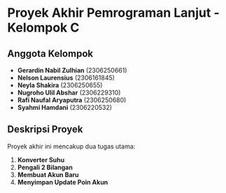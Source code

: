 # Proyek Akhir Pemrograman Lanjut - Kelompok C

## Anggota Kelompok
- **Gerardin Nabil Zulhian** (2306250661)
- **Nelson Laurensius** (2306161845)
- **Neyla Shakira** (2306250655)
- **Nugroho Ulil Abshar** (2306229310)
- **Rafi Naufal Aryaputra** (2306250680)
- **Syahmi Hamdani** (2306220532)

## Deskripsi Proyek
Proyek akhir ini mencakup dua tugas utama:
1. **Konverter Suhu**
2. **Pengali 2 Bilangan**
3. **Membuat Akun Baru**
4. **Menyimpan Update Poin Akun**
